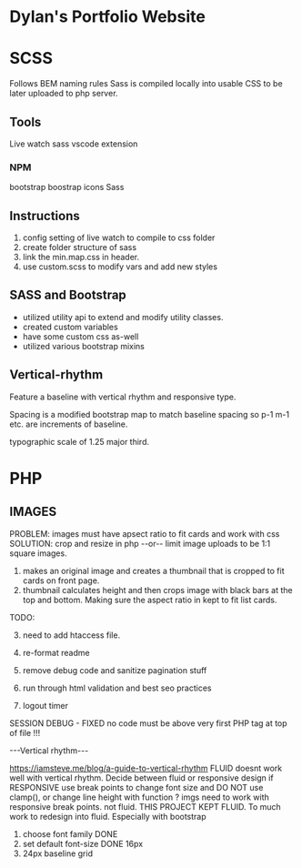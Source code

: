 # Dylan's Portfolio Website




# SCSS

Follows BEM naming rules
Sass is compiled locally into usable CSS to be later uploaded to php server.

## Tools

Live watch sass vscode extension

### NPM
bootstrap
boostrap icons
Sass

## Instructions

1. config setting of live watch to compile to css folder
2. create folder structure of sass
3. link the min.map.css in header.
4. use custom.scss to modify vars and add new styles

## SASS and Bootstrap

- utilized utility api to extend and modify utility classes. 
- created custom variables
- have some custom css as-well
- utilized various bootstrap mixins

## Vertical-rhythm

Feature a baseline with vertical rhythm and responsive type.

Spacing is a modified bootstrap map to match baseline spacing so p-1 m-1 etc. are increments of baseline.

typographic scale of 1.25 major third.




# PHP

## IMAGES

PROBLEM: images must have apsect ratio to fit cards and work with css
SOLUTION: crop and resize in php --or-- limit image uploads to be 1:1 square images.

1. makes an original image and creates a thumbnail that is cropped to fit cards on front page.
2. thumbnail  calculates height and then crops image with black bars at the top and bottom. Making sure the aspect ratio in kept to fit list cards.

TODO: 


3. need to add htaccess file.

4. re-format readme

11. remove debug code and sanitize pagination stuff

13. run through html validation and best seo practices

15. logout timer



SESSION DEBUG - FIXED no code must be above very first PHP tag at top of file !!!





---Vertical rhythm---



https://iamsteve.me/blog/a-guide-to-vertical-rhythm
FLUID doesnt work well with vertical rhythm. Decide between fluid or responsive design
if RESPONSIVE use break points to change font size and DO NOT use clamp(), or change line height with function ?
imgs need to work with responsive break points. not fluid.
THIS PROJECT KEPT FLUID. To much work to redesign into fluid. Especially with bootstrap

1. choose font family DONE
2. set default font-size DONE 16px
3. 24px baseline grid

